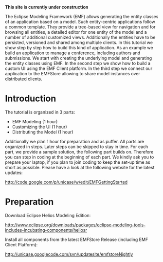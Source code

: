**This site is currently under construction**

The Eclipse Modeling Framework (EMF) allows generating the entity classes of an application based on a model. Such entity-centric applications follow a common template. They provide a tree-based view for navigation and for browsing all entities, a detailed editor for one entity of the model and a number of additional customized views. Additionally the entities have to be persisted, versioned and shared among multiple clients. In this tutorial we show step by step how to build this kind of application. As an example we build an application to manage a conference, including authors and submissions. We start with creating the underlying model and generating the entity classes using EMF. In the second step we show how to build a custom UI using the EMF Client platform. In the third step we connect our application to the EMFStore allowing to share model instances over distributed clients.

# Introduction #
The tutorial is organized in 3 parts:
  * EMF Modeling (1 hour)
  * Customizing the UI (1 hour)
  * Distributing the Model (1 hour)

Additionally we plan 1 hour for preparation and as puffer. All parts are organized in steps. Later steps can be skipped to stay in time. For each part, we provide a sample solution, the following part builds on. Therefore you can step in coding at the beginning of each part. We kindly ask you to prepare your laptop, if you plan to join coding to keep the set-up time as short as possible. Please have a look at the following website for the latest updates:

http://code.google.com/p/unicase/w/edit/EMFGettingStarted
# Preparation #

Download Eclipse Helios Modeling Edition:

http://www.eclipse.org/downloads/packages/eclipse-modeling-tools-includes-incubating-components/heliosr

Install all components from the latest EMFStore Release (including EMF Client Platform):

http://unicase.googlecode.com/svn/updatesite/emfstoreNightly
